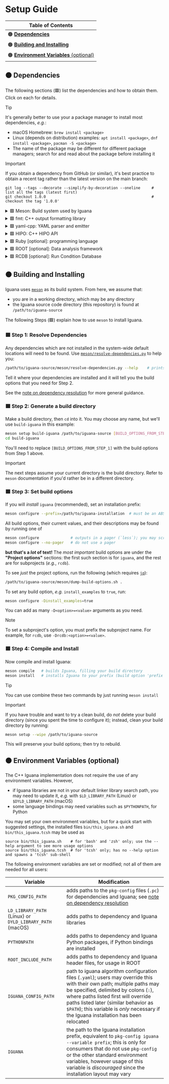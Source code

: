 # Setup Guide

| **Table of Contents**                           |
| ---                                             |
| 🟠 [**Dependencies**](#dependencies)            |
| 🟠 [**Building and Installing**](#building)     |
| 🟠 [**Environment Variables** (optional)](#env) |

<a name="dependencies"></a>
## 🟠 Dependencies

The following sections (🟩) list the dependencies and how to obtain them. Click on each for details.

> [!TIP]
> It's generally better to use your a package manager to install most dependencies, _e.g._:
> - macOS Homebrew: `brew install <package>`
> - Linux (depends on distribution) examples: `apt install <package>`, `dnf install <package>`, `pacman -S <package>`
> - The name of the package may be different for different package managers; search for and read about the package before installing it

> [!IMPORTANT]
> If you obtain a dependency from GitHub (or similar), it's best practice to obtain a recent tag rather than the latest version on the main branch:
> ```
> git log --tags --decorate --simplify-by-decoration --oneline     # list all the tags (latest first)
> git checkout 1.0.0                                               # checkout the tag '1.0.0'
> ```
<!--`-->

<details>
<summary>🟩 Meson: Build system used by Iguana</summary>

> <https://mesonbuild.com/>
> - Likely available in your package manager, but the latest version is preferred and may be installed with `pip`:
> ```bash
> python -m pip install meson ninja
> ```
> <!--`-->
> This includes [`ninja`](https://ninja-build.org/), which `meson` will benefit from using. 
</details>

<details>
<summary>🟩 fmt: C++ output formatting library</summary>

> <https://github.com/fmtlib/fmt>
> - Likely available in your package manager, likely as `fmt` or `libfmt`
>   - If you need Python bindings on macOS, please install `fmt` with `brew install fmt`
>   - If you compile it yourself on Linux, include the `cmake` option `-DCMAKE_POSITION_INDEPENDENT_CODE=ON` to build the static library
</details>

<details>
<summary>🟩 yaml-cpp: YAML parser and emitter</summary>

> <https://github.com/jbeder/yaml-cpp>
> - Likely available in your package manager, likely as `yaml-cpp`
</details>

<details>
<summary>🟩 HIPO: C++ HIPO API</summary>

> <https://github.com/gavalian/hipo>
> - Use the `hipo` module on `ifarm`, or obtain and build it yourself
> - Example `cmake` commands:
> ```bash
> cmake -S /path/to/hipo_source_code -B build-hipo -DCMAKE_INSTALL_PREFIX=/path/to/hipo_installation
> cmake --build build-hipo
> cmake --install build-hipo
> ```
> <!--`-->
</details>

<details>
<summary>🟩 Ruby [optional]: programming language</summary>

> <https://www.ruby-lang.org/en/>
> - Likely available in your package manager, likely as `ruby`
> - This is only needed if you intend to use Iguana with languages other than C++
>   - Bindings to other programming languages are generated by [`chameleon`](/src/chameleon), a local Ruby program
</details>

<details>
<summary>🟩 ROOT [optional]: Data analysis framework</summary>

> <https://root.cern.ch/>
> - ROOT is an **optional** dependency: some algorithms and test code depends on ROOT, but if you do not
>   have ROOT on your system, `iguana` will build everything _except_ ROOT-dependent code
> - It is **NOT recommended** to use your package manager to install ROOT; the most reliable installation
>   method is [building it from source](https://root.cern/install/build_from_source/)
>   - You may need to set the C++ standard to match that used in `iguana`, which is currently 17; to do so,
>     use the build option `-DCMAKE_CXX_STANDARD=17`
> - After installation, depending on ROOT's installation prefix you may also need to set your environment so
>   ROOT may be found; this is typically done by `source /path/to/root/bin/thisroot.sh`
</details>

<details>
<summary>🟩 RCDB [optional]: Run Condition Database</summary>

<https://github.com/JeffersonLab/rcdb>
> - RCDB is optional, but needed for algorithms that use, _e.g._, the beam energy
> - You do not need to compile RCDB, just clone the repository
> - You may need to use the latest version on the main branch, rather than the most recent tag
> - Iguana uses `mysql` for RCDB; you may need to install `mariadb` or `mysql` client on your system
>   - [`mariadb` is an open source fork of `mysql`](https://mariadb.org/)
>   - depending on your OS's packages, you may need the "dev" version, _e.g._, `libmariadb-dev`
</details>


<a name="building"></a>
## 🟠 Building and Installing

Iguana uses [`meson`](https://mesonbuild.com/) as its build system. From here, we assume that:
- you are in a working directory, which may be any directory
- the Iguana source code directory (this repository) is found at `/path/to/iguana-source`

The following Steps (🟩) explain how to use `meson` to install Iguana.

### 🟩 Step 1: Resolve Dependencies

Any dependencies which are not installed in the system-wide default locations will need to be found.
Use [`meson/resolve-dependencies.py`](../meson/resolve-dependencies.py) to help you:
```bash
/path/to/iguana-source/meson/resolve-dependencies.py --help    # prints the usage guide
```
Tell it where your dependencies are installed and it will tell you the build options
that you need for Step 2.

See the [note on dependency resolution](dependency_resolution.md) for more general guidance.


### 🟩 Step 2: Generate a build directory

Make a build directory, then `cd` into it. You may choose any name, but we'll use `build-iguana` in this example:
```bash
meson setup build-iguana /path/to/iguana-source [BUILD_OPTIONS_FROM_STEP_1]
cd build-iguana
```
You'll need to replace `[BUILD_OPTIONS_FROM_STEP_1]` with the build options from Step 1 above.

> [!IMPORTANT]
> The next steps assume your current directory is the build directory. Refer to `meson` documentation if
> you'd rather be in a different directory.

### 🟩 Step 3: Set build options

If you will _install_ `iguana` (recommended), set an installation prefix:
```bash
meson configure --prefix=/path/to/iguana-installation  # must be an ABSOLUTE path
```

All build options, their current values, and their descriptions may be found by running one of
```bash
meson configure              # outputs in a pager (`less`); you may scroll, or press 'q' to quit
meson configure --no-pager   # do not use a pager
```
**but that's a _lot_ of text!** The _most important_ build options are under the **"Project options"**
sections: the first such section is for `iguana`, and the rest are for subprojects (_e.g._, `rcdb`).

To see _just_ the project options, run the following (which requires [`jq`](https://jqlang.github.io/jq/)):
```bash
/path/to/iguana-source/meson/dump-build-options.sh .
```

To set any build option, _e.g._ `install_examples` to `true`, run:
```bash
meson configure -Dinstall_examples=true
```
You can add as many `-D<option>=<value>` arguments as you need.

> [!NOTE]
> To set a subproject's option, you must prefix the subproject name. For example, for `rcdb`, use `-Drcdb:<option>=<value>`.

### 🟩 Step 4: Compile and Install
Now compile and install Iguana:
```bash
meson compile   # builds Iguana, filling your build directory
meson install   # installs Iguana to your prefix (build option 'prefix')
```

> [!TIP]
> You can use combine these two commands by just running `meson install`

> [!IMPORTANT]
> If you have trouble and want to try a clean build, do _not_ delete your build directory (since you spent the time to configure it);
> instead, clean your build directory by running:
> ```bash
> meson setup --wipe /path/to/iguana-source
> ```
> This will preserve your build options; then try to rebuild.
<!--`-->


<a name="env"></a>
## 🟠 Environment Variables (optional)
The C++ Iguana implementation does not require the use of any environment variables. However,
- if Iguana libraries are not in your default linker library search path, you may need to update it, _e.g._ with
  `$LD_LIBRARY_PATH` (Linux) or `$DYLD_LIBRARY_PATH` (macOS)
- some language bindings may need variables such as `$PYTHONPATH`, for Python

You may set your own environment variables, but for a quick start with suggested settings,
the installed files `bin/this_iguana.sh` and `bin/this_iguana.tcsh` may be used as
```
source bin/this_iguana.sh    # for 'bash' and 'zsh' only; use the --help argument to see more usage options
source bin/this_iguana.tcsh  # for 'tcsh' only; has no --help option and spawns a 'tcsh' sub-shell
```

The following environment variables are set or modified; not all of them are needed for all users:

| Variable                                                 | Modification                                                                                                                              |
| ---                                                      | ---                                                                                                                                       |
| `PKG_CONFIG_PATH`                                        | adds paths to the `pkg-config` files (`.pc`) for dependencies and Iguana; see [note on dependency resolution](dependency_resolution.md)   |
| `LD_LIBRARY_PATH` (Linux) or `DYLD_LIBRARY_PATH` (macOS) | adds paths to dependency and Iguana libraries                                                                                             |
| `PYTHONPATH`                                             | adds paths to dependency and Iguana Python packages, if Python bindings are installed                                                     |
| `ROOT_INCLUDE_PATH`                                      | adds paths to dependency and Iguana header files, for usage in ROOT                                                                       |
| `IGUANA_CONFIG_PATH`                                     | path to iguana algorithm configuration files (`.yaml`); users may override this with their own path; multiple paths may be specified, delimited by colons (`:`), where paths listed first will override paths listed later (similar behavior as `$PATH`); this variable is _only_ necessary if the Iguana installation has been relocated |
| `IGUANA`                                                 | the path to the Iguana installation prefix, equivalent to `pkg-config iguana --variable prefix`; this is only for consumers that do not use `pkg-config` or the other standard environment variables, however usage of this variable is _discouraged_ since the installation layout may vary |
